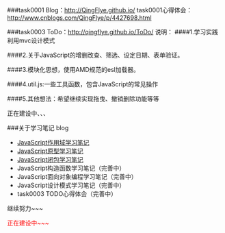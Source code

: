
###task0001 Blog：http://QingFlye.github.io/
task0001心得体会：http://www.cnblogs.com/QingFlye/p/4427698.html

###task0003 ToDo：http://qingflye.github.io/ToDo/
说明：
####1.学习实践利用mvc设计模式

####2.关于JavaScript的增删改查、筛选、设定日期、表单验证。

####3.模块化思想，使用AMD规范的esl加载器。

####4.util.js:一些工具函数，包含JavaScript的常见操作

####5.其他想法：希望继续实现拖曳、撤销删除功能等等

正在建设中、、、

###关于学习笔记 blog

* [JavaScript作用域学习笔记](http://www.cnblogs.com/QingFlye/p/4480166.html)
* [JavaScript原型学习笔记](http://www.cnblogs.com/QingFlye/p/4480925.html)
* [JavaScript闭包学习笔记](http://www.cnblogs.com/QingFlye/p/4480952.html)
* JavaScript构造函数学习笔记（完善中）
* JavaScript面向对象编程学习笔记（完善中）
* JavaScript设计模式学习笔记（完善中）
* task0003 TODO心得体会（完善中）


继续努力~~~

<p style="color:red">正在建设中~~~</a>



